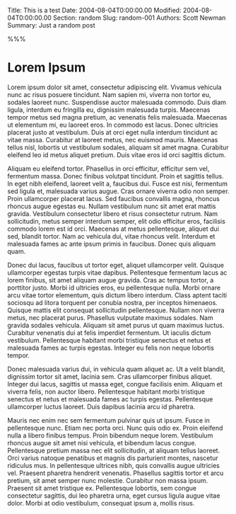 Title: This is a test
Date: 2004-08-04T0:00:00.00
Modified: 2004-08-04T0:00:00.00
Section: random
Slug: random-001
Authors: Scott Newman
Summary: Just a random post

%%%

# Lorem Ipsum

Lorem ipsum dolor sit amet, consectetur adipiscing elit. Vivamus vehicula nunc ac risus posuere tincidunt. Nam sapien mi, viverra non tortor eu, sodales laoreet nunc. Suspendisse auctor malesuada commodo. Duis diam ligula, interdum eu fringilla eu, dignissim malesuada turpis. Maecenas tempor metus sed magna pretium, ac venenatis felis malesuada. Maecenas ut elementum mi, eu laoreet eros. In commodo est lacus. Donec ultricies placerat justo at vestibulum. Duis at orci eget nulla interdum tincidunt ac vitae massa. Curabitur at laoreet metus, nec euismod mauris. Maecenas tellus nisl, lobortis ut vestibulum sodales, aliquam sit amet magna. Curabitur eleifend leo id metus aliquet pretium. Duis vitae eros id orci sagittis dictum.

Aliquam eu eleifend tortor. Phasellus in orci efficitur, efficitur sem vel, fermentum massa. Donec finibus volutpat tincidunt. Proin et sagittis tellus. In eget nibh eleifend, laoreet velit a, faucibus dui. Fusce est nisi, fermentum sed ligula et, malesuada varius augue. Cras ornare viverra odio non semper. Proin ullamcorper placerat lacus. Sed faucibus convallis magna, rhoncus rhoncus augue egestas eu. Nullam vestibulum nunc sit amet erat mattis gravida. Vestibulum consectetur libero et risus consectetur rutrum. Nam sollicitudin, metus semper interdum semper, elit odio efficitur eros, facilisis commodo lorem est id orci. Maecenas at metus pellentesque, aliquet dui sed, blandit tortor. Nam ac vehicula dui, vitae rhoncus velit. Interdum et malesuada fames ac ante ipsum primis in faucibus. Donec quis aliquam quam.

Donec dui lacus, faucibus ut tortor eget, aliquet ullamcorper velit. Quisque ullamcorper egestas turpis vitae dapibus. Pellentesque fermentum lacus ac lorem finibus, sit amet aliquam augue gravida. Cras ac tempus tortor, a porttitor justo. Morbi id ultricies eros, eu pellentesque nulla. Morbi ornare arcu vitae tortor elementum, quis dictum libero interdum. Class aptent taciti sociosqu ad litora torquent per conubia nostra, per inceptos himenaeos. Quisque mattis elit consequat sollicitudin pellentesque. Nullam non viverra metus, nec placerat purus. Phasellus vulputate maximus sodales. Nam gravida sodales vehicula. Aliquam sit amet purus ut quam maximus luctus. Curabitur venenatis dui at felis imperdiet fermentum. Ut iaculis dictum vestibulum. Pellentesque habitant morbi tristique senectus et netus et malesuada fames ac turpis egestas. Integer eu felis non neque lobortis tempor.

Donec malesuada varius dui, in vehicula quam aliquet ac. Ut a velit blandit, dignissim tortor sit amet, lacinia sem. Cras ullamcorper finibus aliquet. Integer dui lacus, sagittis ut massa eget, congue facilisis enim. Aliquam et viverra felis, non auctor libero. Pellentesque habitant morbi tristique senectus et netus et malesuada fames ac turpis egestas. Pellentesque ullamcorper luctus laoreet. Duis dapibus lacinia arcu id pharetra.

Mauris nec enim nec sem fermentum pulvinar quis ut ipsum. Fusce in pellentesque nunc. Etiam nec porta orci. Nunc quis odio ex. Proin eleifend nulla a libero finibus tempus. Proin bibendum neque lorem. Vestibulum rhoncus augue sit amet nisi vehicula, et bibendum lacus congue. Pellentesque pretium massa nec elit sollicitudin, at aliquam tellus laoreet. Orci varius natoque penatibus et magnis dis parturient montes, nascetur ridiculus mus. In pellentesque ultrices nibh, quis convallis augue ultricies vel. Praesent pharetra hendrerit venenatis. Phasellus sagittis tortor et arcu pretium, sit amet semper nunc molestie. Curabitur non massa ipsum. Praesent sit amet tristique ex. Pellentesque lobortis, sem congue consectetur sagittis, dui leo pharetra urna, eget cursus ligula augue vitae dolor. Morbi at odio vestibulum, consequat ipsum a, mollis risus.